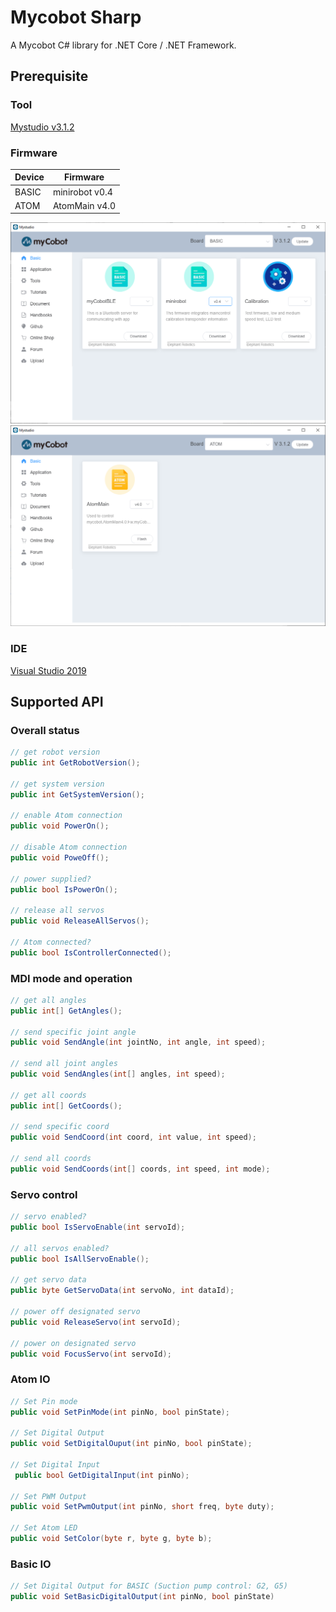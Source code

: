 # Mycobot Sharp

A Mycobot C# library for .NET Core / .NET Framework.

## Prerequisite

### Tool

[Mystudio v3.1.2](https://github.com/elephantrobotics/myStudio/releases/tag/v3.1.2)

### Firmware

|Device|Firmware|
|---|---|
|BASIC|minirobot v0.4|
|ATOM|AtomMain v4.0|

![BASIC](images/basic.png)
![ATOM](images/atom.png)

### IDE

[Visual Studio 2019](https://visualstudio.microsoft.com/downloads/)

## Supported API

### Overall status

```C#
// get robot version
public int GetRobotVersion();

// get system version
public int GetSystemVersion();

// enable Atom connection
public void PowerOn();

// disable Atom connection
public void PoweOff();

// power supplied?
public bool IsPowerOn();

// release all servos
public void ReleaseAllServos();

// Atom connected?
public bool IsControllerConnected();
```

### MDI mode and operation

```c#
// get all angles
public int[] GetAngles();

// send specific joint angle
public void SendAngle(int jointNo, int angle, int speed);

// send all joint angles
public void SendAngles(int[] angles, int speed);

// get all coords
public int[] GetCoords();

// send specific coord
public void SendCoord(int coord, int value, int speed);

// send all coords
public void SendCoords(int[] coords, int speed, int mode);
```

### Servo control

```c#
// servo enabled?
public bool IsServoEnable(int servoId);

// all servos enabled?
public bool IsAllServoEnable();

// get servo data
public byte GetServoData(int servoNo, int dataId);

// power off designated servo
public void ReleaseServo(int servoId);

// power on designated servo
public void FocusServo(int servoId);
```

### Atom IO

```C#
// Set Pin mode
public void SetPinMode(int pinNo, bool pinState);

// Set Digital Output
public void SetDigitalOuput(int pinNo, bool pinState);

// Set Digital Input
 public bool GetDigitalInput(int pinNo);

// Set PWM Output 
public void SetPwmOutput(int pinNo, short freq, byte duty);

// Set Atom LED
public void SetColor(byte r, byte g, byte b);
```

### Basic IO

```C#
// Set Digital Output for BASIC (Suction pump control: G2, G5)
public void SetBasicDigitalOutput(int pinNo, bool pinState)
```
